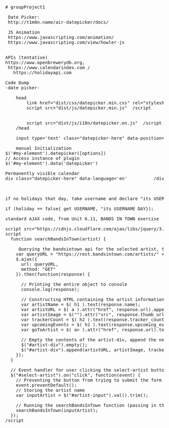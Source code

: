 <pre>
# groupProject1

 Date Picker:
 http://t1m0n.name/air-datepicker/docs/
 
 JS Animation
 https://www.javascripting.com/animation/
 https://www.javascripting.com/view/howler-js

  
APIs (tentative)
https://www.openbrewerydb.org, 
 https://www.calendarindex.com /
   https://holidayapi.com
  
Code Dump 
-date picker-
 
    head 
        link href="dist/css/datepicker.min.css" rel="stylesheet" type="text/css" 
        script src="dist/js/datepicker.min.js"  /script 
  
        <!-- Include English language --> 
        script src="dist/js/i18n/datepicker.en.js"  /script 
    /head 
 
    input type='text' class="datepicker-here" data-position="right top" / 
 
    manual Initialization 
$('#my-element').datepicker([options]) 
// Access instance of plugin 
$('#my-element').data('datepicker') 
 
Permanently visible calendar 
div class="datepicker-here" data-language='en'          /div  



if no holidays that day, take username and declare "its USERNAME DAY"
 
if (holiday == false{ get USERNAME, "its USERNAME DAY});
 
standard AJAX code, from Unit 6.11, BANDS IN TOWN exercise
 
script src="https://cdnjs.cloudflare.com/ajax/libs/jquery/3.2.1/jquery.min.js"  
script 
  function searchBandsInTown(artist) { 
 
     Querying the bandsintown api for the selected artist, the ?app_id parameter is required, but can equal anything 
    var queryURL = "https://rest.bandsintown.com/artists/" + artist + "?app_id=codingbootcamp"; 
    $.ajax({ 
      url: queryURL, 
      method: "GET" 
    }).then(function(response) { 
 
      // Printing the entire object to console 
      console.log(response); 
 
      // Constructing HTML containing the artist information 
      var artistName = $( h1 ).text(response.name); 
      var artistURL = $( a ).attr("href", response.url).append(artistName); 
      var artistImage = $("<img>").attr("src", response.thumb_url); 
      var trackerCount = $( h2 ).text(response.tracker_count + " fans tracking this artist"); 
      var upcomingEvents = $( h2 ).text(response.upcoming_event_count + " upcoming events");
      var goToArtist = $( a> ).attr("href", response.url).text("See Tour Dates");

      // Empty the contents of the artist-div, append the new artist content
      $("#artist-div").empty();
      $("#artist-div").append(artistURL, artistImage, trackerCount, upcomingEvents, goToArtist);
    });
  }

  // Event handler for user clicking the select-artist button
  $("#select-artist").on("click", function(event) {
    // Preventing the button from trying to submit the form
    event.preventDefault();
    // Storing the artist name
    var inputArtist = $("#artist-input").val().trim();

    // Running the searchBandsInTown function (passing in the artist as an argument)
    searchBandsInTown(inputArtist);
  });
/script
</pre>
